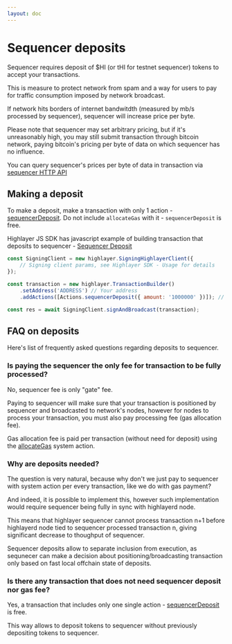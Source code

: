 ```yaml
---
layout: doc
---
```

# Sequencer deposits

Sequencer requires deposit of $HI (or tHI for testnet sequencer) tokens to accept your transactions.

This is measure to protect network from spam and a way for users to pay for traffic consumption imposed by network broadcast.

If network hits borders of internet bandwitdth (measured by mb/s processed by sequencer), sequencer will increase price per byte.

Please note that sequencer may set arbitrary pricing, but if it's unreasonably high, you may still submit transaction through bitcoin network, paying bitcoin's pricing per byte of data on which sequencer has no influence.

You can query sequencer's prices per byte of data in transaction via [sequencer HTTP API](/general-documentation/http-api.md#fetch-pricing-per-byte)

## Making a deposit

To make a deposit, make a transaction with only 1 action - [sequencerDeposit](/general-documentation/system-actions.md#sequencerdeposit). Do not include `allocateGas` with it - `sequencerDeposit` is free.

Highlayer JS SDK has javascript example of building transaction that deposits to sequencer - [Sequencer Deposit](/highlayer-sdk/transactions.md#sequencer-deposit)

```js
const SigningClient = new highlayer.SigningHighlayerClient({
    // Signing client params, see Highlayer SDK - Usage for details
});

const transaction = new highlayer.TransactionBuilder()
	.setAddress('ADDRESS') // Your address
	.addActions([Actions.sequencerDeposit({ amount: '1000000' })]); // Amount in Alans

const res = await SigningClient.signAndBroadcast(transaction);
```

## FAQ on deposits 

Here's list of frequently asked questions regarding deposits to sequencer.

### Is paying the sequencer the only fee for transaction to be fully processed?

No, sequencer fee is only "gate" fee.

Paying to sequencer will make sure that your transaction is positioned by sequencer and broadcasted to network's nodes, however for nodes to process your transaction, you must also pay processing fee (gas allocation fee).

Gas allocation fee is paid per transaction (without need for deposit) using the [allocateGas](/general-documentation/system-actions.md#allocategas) system action.

### Why are deposits needed? 

The question is very natural, because why don't we just pay to sequencer with system action per every transaction, like we do with gas payment?

And indeed, it is possible to implement this, however such implementation would require sequencer being fully in sync with highlayerd node.

This means that highlayer sequencer cannot process transaction n+1 before highlayerd node tied to sequencer processed transaction n, giving significant decrease to thoughput of sequencer.

Sequencer deposits allow to separate inclusion from execution, as sequnecer can make a decision about positioning/broadcasting transaction only based on fast local offchain state of deposits.

### Is there any transaction that does not need sequencer deposit nor gas fee?

Yes, a transaction that includes only one single action - [sequencerDeposit](/general-documentation/system-actions.md#sequencerdeposit) is free.

This way allows to deposit tokens to sequencer without previously depositing tokens to sequencer.
